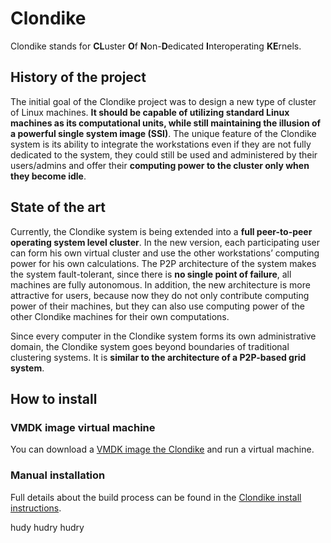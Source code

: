 # Clondike #

Clondike stands for **CL**uster **O**f **N**on-**D**edicated **I**nteroperating **KE**rnels.

## History of the project ##
The initial goal of the Clondike project was to design a new
type of cluster of Linux machines. **It should be capable of utilizing
standard Linux machines as its computational units, while still
maintaining the illusion of a powerful single system image (SSI)**.
The unique feature of the Clondike system is its ability to integrate
the workstations even if they are not fully dedicated to the system,
they could still be used and administered by their users/admins and
offer their **computing power to the cluster only when they become
idle**.

## State of the art ##

Currently, the Clondike system is being extended into a **full peer-to-peer
operating system level cluster**. In the new version, each
participating user can form his own virtual cluster and use the
other workstations’ computing power for his own calculations. The
P2P architecture of the system makes the system fault-tolerant,
since there is **no single point of failure**, all machines are fully
autonomous. In addition, the new architecture is more attractive for
users, because now they do not only contribute computing power of
their machines, but they can also use computing power of the other
Clondike machines for their own computations.

Since every computer in the Clondike system forms its own administrative
domain, the Clondike system goes beyond boundaries
of traditional clustering systems. It is **similar to the architecture of
a P2P-based grid system**.

## How to install ##

### VMDK image virtual machine ###

You can download a [VMDK image the Clondike](http://clondike.fit.cvut.cz/production-version/) and run a virtual machine.

### Manual installation ###

Full details about the build process can be found in the [Clondike install instructions](https://github.com/FIT-CVUT/clondike/blob/master/doc/install_manual_clondike-en.desc).

hudy hudry hudry